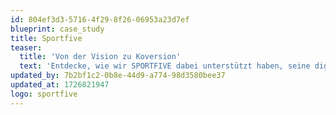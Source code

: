 ```yaml
---
id: 804ef3d3-5716-4f29-8f26-06953a23d7ef
blueprint: case_study
title: Sportfive
teaser:
  title: 'Von der Vision zu Koversion'
  text: 'Entdecke, wie wir SPORTFIVE dabei unterstützt haben, seine digitale Präsenz neu zu gestalten und eine Website zu schaffen, die nicht nur informiert, sondern aktiv zur Kundengewinnung beiträgt.'
updated_by: 7b2bf1c2-0b8e-44d9-a774-98d3580bee37
updated_at: 1726821947
logo: sportfive
---
```

